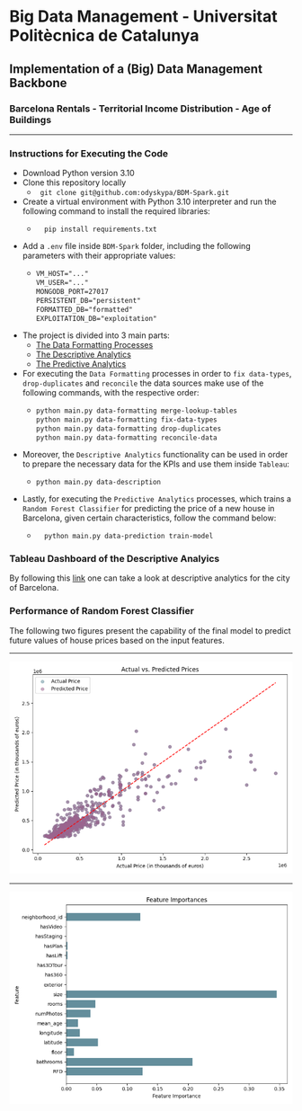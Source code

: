 # Big Data Management - Universitat Politècnica de Catalunya
## Implementation of a (Big) Data Management Backbone
### Barcelona Rentals - Territorial Income Distribution - Age of Buildings 
***
### Instructions for Executing the Code

- Download Python version 3.10
- Clone this repository locally
  - ``` git clone git@github.com:odyskypa/BDM-Spark.git```
- Create a virtual environment with Python 3.10 interpreter and run the following command to install the required libraries:
  - ```
      pip install requirements.txt
    ```
- Add a `.env` file inside `BDM-Spark` folder, including the following parameters with their appropriate values:
  - ```
    VM_HOST="..."
    VM_USER="..."
    MONGODB_PORT=27017
    PERSISTENT_DB="persistent"
    FORMATTED_DB="formatted"
    EXPLOITATION_DB="exploitation"
    ```
- The project is divided into 3 main parts:
  - [The Data Formatting Processes](https://github.com/odyskypa/BDM-Spark/blob/main/src/data_formatters/data_formatter.py)
  - [The Descriptive Analytics](https://github.com/odyskypa/BDM-Spark/blob/main/src/descriptive_analysis/data_description.py)
  - [The Predictive Analytics](https://github.com/odyskypa/BDM-Spark/blob/main/src/predictive_analysis/data_modeling.py)
- For executing the `Data Formatting` processes in order to `fix data-types`, `drop-duplicates` and `reconcile` the data sources
make use of the following commands, with the respective order:
  - ``` 
    python main.py data-formatting merge-lookup-tables
    python main.py data-formatting fix-data-types
    python main.py data-formatting drop-duplicates
    python main.py data-formatting reconcile-data
    ```
- Moreover, the `Descriptive Analytics` functionality can be used in order to prepare the necessary data for the KPIs and use them inside `Tableau`:
  - ```
    python main.py data-description
    ```
- Lastly, for executing the `Predictive Analytics` processes, which trains a `Random Forest Classifier` for predicting the price of a new house in Barcelona, given certain characteristics, follow the command below:
  - ```
      python main.py data-prediction train-model
      ```

### Tableau Dashboard of the Descriptive Analyics
By following this [link](https://public.tableau.com/app/profile/mar.al.garcia/viz/BDM2_Kyparissis_Garcia/Dashboard1) one can take a look at descriptive analytics for the city of Barcelona.

### Performance of Random Forest Classifier
The following two figures present the capability of the final model to predict future values of house prices based on the input features.
***
![Actual vs Predicted Values](./model_images/actual-vs-predicted-values.png)
***
![Feature Importance](./model_images/feature-importance.png)
